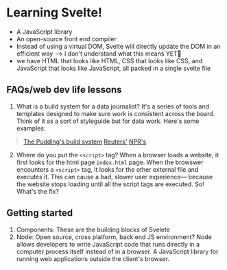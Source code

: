 # Learning Svelte!
- A JavaScript library
- An open-source front end compiler
- Instead of using a virtual DOM, Svelte will directly update the DOM in an efficient way --> I don't understand what this means YET🤔
- we have HTML that looks like HTML, CSS that looks like CSS, and JavaScript that looks like JavaScript, all packed in a single svelte file

## FAQs/web dev life lessons
1. What is a build system for a data journalist?
It's a series of tools and templates designed to make sure work is consistent across the board. Think of it as a sort of styleguide but for data work. 
Here's some examples:
> [The Pudding's build system](https://github.com/the-pudding/starter)
> [Reuters'](https://reuters-graphics.github.io/graphics-svelte-components/)
> [NPR's](https://github.com/nprapps/dailygraphics)

2. Where do you put the `<script>` tag?
When a browser loads a website, it first looks for the html page `index.html` page. When the browswer encounters a `<script>` tag, it looks for the other external file and executes it. This can cause a bad, slower user experience— because the website stops loading until all the script tags are executed. So! What's the fix?

## Getting started
1. Components: These are the building blocks of Svelete
2. Node: Open source, cross platform, back end JS environment? Node allows developers to write JavaScript code that runs directly in a computer process itself instead of in a browser. A JavaScript library for running web applications outside the client's browser.